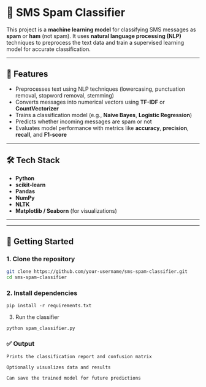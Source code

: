 # 📩 SMS Spam Classifier

This project is a **machine learning model** for classifying SMS messages as **spam** or **ham** (not spam). It uses **natural language processing (NLP)** techniques to preprocess the text data and train a supervised learning model for accurate classification.

---

## 🧠 Features

- Preprocesses text using NLP techniques (lowercasing, punctuation removal, stopword removal, stemming)
- Converts messages into numerical vectors using **TF-IDF** or **CountVectorizer**
- Trains a classification model (e.g., **Naive Bayes**, **Logistic Regression**)
- Predicts whether incoming messages are spam or not
- Evaluates model performance with metrics like **accuracy**, **precision**, **recall**, and **F1-score**

---

## 🛠 Tech Stack

- **Python**
- **scikit-learn**
- **Pandas**
- **NumPy**
- **NLTK**
- **Matplotlib / Seaborn** (for visualizations)

---


---



## 🚀 Getting Started

### 1. Clone the repository
```bash
git clone https://github.com/your-username/sms-spam-classifier.git
cd sms-spam-classifier
```
### 2. Install dependencies
```
pip install -r requirements.txt
```
3. Run the classifier
```
python spam_classifier.py
```
### ✅ Output

    Prints the classification report and confusion matrix

    Optionally visualizes data and results

    Can save the trained model for future predictions




